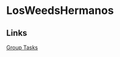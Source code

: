 # LosWeedsHermanos
## Links 

[Group Tasks]([https://fhdoprod-my.sharepoint.com/personal/luca_brodo001_stud_fh-dortmund_de/Documents/MS_Group_tasks.xlsx?web=1](https://fhdoprod-my.sharepoint.com/:x:/r/personal/luca_brodo001_stud_fh-dortmund_de/Documents/MS_Group_tasks.xlsx?d=w143d48c4edce4b608cf2ed1cb1fa2cac&csf=1&web=1&e=DMLAl2))
